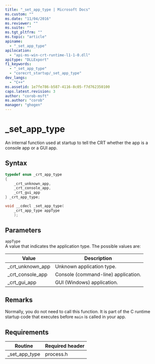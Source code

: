 ```yaml
---
title: "_set_app_type | Microsoft Docs"
ms.custom: ""
ms.date: "11/04/2016"
ms.reviewer: ""
ms.suite: ""
ms.tgt_pltfrm: ""
ms.topic: "article"
apiname: 
  - "_set_app_type"
apilocation: 
  - "api-ms-win-crt-runtime-l1-1-0.dll"
apitype: "DLLExport"
f1_keywords: 
  - "_set_app_type"
  - "corecrt_startup/_set_app_type"
dev_langs: 
  - "C++"
ms.assetid: 1e7fe786-b587-4116-8c05-f7d762350100
caps.latest.revision: 3
author: "corob-msft"
ms.author: "corob"
manager: "ghogen"
---
```

# _set_app_type
An internal function used at startup to tell the CRT whether the app is a console app or a GUI app.  
  
## Syntax  
  
```cpp
typedef enum _crt_app_type
{
    _crt_unknown_app,
    _crt_console_app,
    _crt_gui_app
} _crt_app_type;

void __cdecl _set_app_type(
    _crt_app_type appType
    ); 
```  
  
## Parameters  
 `appType`  
 A value that indicates the application type. The possible values are:  
  
|Value|Description|  
|----------------|-----------------|  
|_crt_unknown_app|Unknown application type.|  
|_crt_console_app|Console (command-line) application.|  
|_crt_gui_app|GUI (Windows) application.|  
  
## Remarks  
 Normally, you do not need to call this function. It is part of the C runtime startup code that executes before `main` is called in your app.
 
## Requirements  
  
|Routine|Required header|  
|-------------|---------------------|  
|_set_app_type|process.h|

